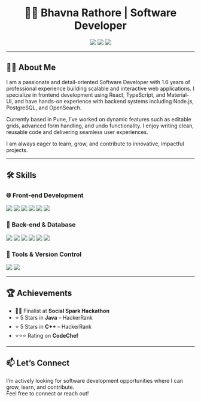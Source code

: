 <h1 align="center">👩‍💻 Bhavna Rathore | Software Developer</h1>

<p align="center">
  <a href="https://github.com/bhavna-rathore"><img src="https://img.shields.io/badge/GitHub-181717?style=for-the-badge&logo=github&logoColor=white" /></a>
  <a href="https://linkedin.com/in/bhavna-rathore"><img src="https://img.shields.io/badge/LinkedIn-0077B5?style=for-the-badge&logo=linkedin&logoColor=white" /></a>
  <a href="mailto:your.email@example.com"><img src="https://img.shields.io/badge/Email-D14836?style=for-the-badge&logo=gmail&logoColor=white" /></a>
</p>

---

## 👩‍💼 About Me

I am a passionate and detail-oriented Software Developer with 1.6 years of professional experience building scalable and interactive web applications. I specialize in frontend development using React, TypeScript, and Material-UI, and have hands-on experience with backend systems including Node.js, PostgreSQL, and OpenSearch.

Currently based in Pune, I’ve worked on dynamic features such as editable grids, advanced form handling, and undo functionality. I enjoy writing clean, reusable code and delivering seamless user experiences.

I am always eager to learn, grow, and contribute to innovative, impactful projects.

---

## 🛠 Skills

### 🌐 Front-end Development
<p>
  <img src="https://img.shields.io/badge/Next.js-000000?style=for-the-badge&logo=next.js&logoColor=white"/>
  <img src="https://img.shields.io/badge/React-20232A?style=for-the-badge&logo=react&logoColor=61DAFB"/>
  <img src="https://img.shields.io/badge/Redux-593D88?style=for-the-badge&logo=redux&logoColor=white"/>
  <img src="https://img.shields.io/badge/React Router-CA4245?style=for-the-badge&logo=react-router&logoColor=white"/>
  <img src="https://img.shields.io/badge/Material UI-0081CB?style=for-the-badge&logo=mui&logoColor=white"/>
  <img src="https://img.shields.io/badge/Tailwind CSS-38B2AC?style=for-the-badge&logo=tailwind-css&logoColor=white"/>
</p>

### 💾 Back-end & Database
<p>
  <img src="https://img.shields.io/badge/Node.js-339933?style=for-the-badge&logo=node.js&logoColor=white"/>
  <img src="https://img.shields.io/badge/Express.js-000000?style=for-the-badge&logo=express&logoColor=white"/>
  <img src="https://img.shields.io/badge/MongoDB-4EA94B?style=for-the-badge&logo=mongodb&logoColor=white"/>
  <img src="https://img.shields.io/badge/PostgreSQL-316192?style=for-the-badge&logo=postgresql&logoColor=white"/>
  <img src="https://img.shields.io/badge/OpenSearch-005EB8?style=for-the-badge&logo=opensearch&logoColor=white"/>
  <img src="https://img.shields.io/badge/Python-3776AB?style=for-the-badge&logo=python&logoColor=white"/>
</p>

### 🔧 Tools & Version Control
<p>
  <img src="https://img.shields.io/badge/Git-F05032?style=for-the-badge&logo=git&logoColor=white"/>
  <img src="https://img.shields.io/badge/GitHub-181717?style=for-the-badge&logo=github&logoColor=white"/>
</p>

---

## 🏆 Achievements

- 👩‍💻 Finalist at **Social Spark Hackathon**
- ⭐ 5 Stars in **Java** – HackerRank  
- ⭐ 5 Stars in **C++** – HackerRank  
- ⭐⭐⭐ Rating on **CodeChef**

---

## 📫 Let’s Connect

I’m actively looking for software development opportunities where I can grow, learn, and contribute.  
Feel free to connect or reach out!

